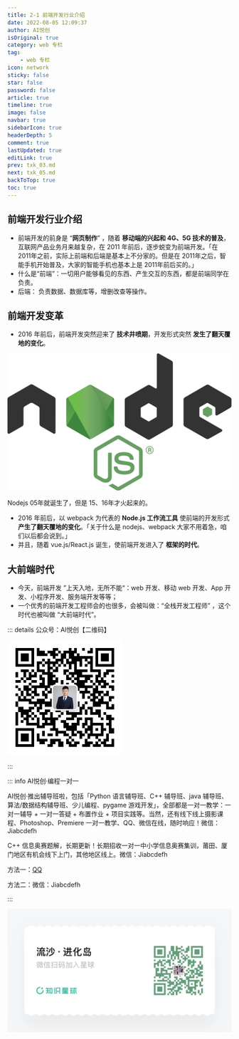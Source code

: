 ```yaml
---
title: 2-1 前端开发行业介绍  
date: 2022-08-05 12:09:37
author: AI悦创
isOriginal: true
category: web 专栏
tag:
    - web 专栏
icon: network
sticky: false
star: false
password: false
article: true
timeline: true
image: false
navbar: true
sidebarIcon: true
headerDepth: 5
comment: true
lastUpdated: true
editLink: true
prev: txk_03.md
next: txk_05.md
backToTop: true
toc: true
---
```


## 前端开发行业介绍 

- 前端开发的前身是 “**网页制作**” ，随着 **移动端的兴起和 4G、5G 技术的普及**，互联网产品业务月来越复杂，在 2011 年前后，逐步蜕变为前端开发。「在 2011年之前，实际上前端和后端是基本上不分家的。但是在 2011年之后，智能手机开始普及，大家的智能手机也基本上是 2011年前后买的。」
- 什么是“前端”：一切用户能够看见的东西、产生交互的东西，都是前端同学在负责。
- 后端： 负责数据、数据库等，增删改查等操作。

## 前端开发变革

- 2016 年前后，前端开发突然迎来了 **技术井喷期**，开发形式突然 **发生了翻天覆地的变化**。

<img src="./txk_04.assets/1200px-Node.js_logo.svg.png" alt="Node.js - Wikipedia" style="zoom:50%;" />



Nodejs 05年就诞生了，但是 15、16年才火起来的。

- 2016 年前后，以 webpack 为代表的 **Node.js 工作流工具** 使前端的开发形式 **产生了翻天覆地的变化**。「关于什么是 nodejs、webpack 大家不用着急，咱们以后都会说到。」
- 并且，随着 vue.js/React.js 诞生，使前端开发进入了 **框架的时代**。

## 大前端时代

- 今天，前端开发 ”上天入地，无所不能“：web 开发、移动 web 开发、App 开发、小程序开发、服务端开发等等；
- 一个优秀的前端开发工程师会的也很多，会被叫做：“全栈开发工程师” ，这个时代也被叫做 “大前端时代”。









::: details 公众号：AI悦创【二维码】

![](/gzh.jpg)

:::

::: info AI悦创·编程一对一

AI悦创·推出辅导班啦，包括「Python 语言辅导班、C++ 辅导班、java 辅导班、算法/数据结构辅导班、少儿编程、pygame 游戏开发」，全部都是一对一教学：一对一辅导 + 一对一答疑 + 布置作业 + 项目实践等。当然，还有线下线上摄影课程、Photoshop、Premiere 一对一教学、QQ、微信在线，随时响应！微信：Jiabcdefh

C++ 信息奥赛题解，长期更新！长期招收一对一中小学信息奥赛集训，莆田、厦门地区有机会线下上门，其他地区线上。微信：Jiabcdefh

方法一：[QQ](http://wpa.qq.com/msgrd?v=3&uin=1432803776&site=qq&menu=yes)

方法二：微信：Jiabcdefh

:::

![](/zsxq.jpg)









